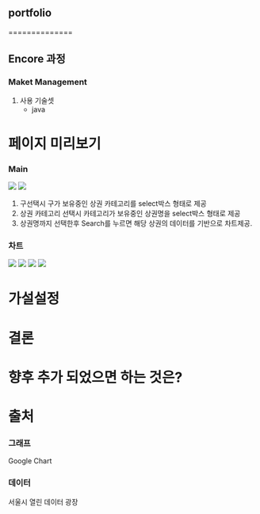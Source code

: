 ## portfolio
==============
## Encore 과정
### Maket Management
   1) 사용 기술셋
      - java
      
# 페이지 미리보기

### Main 
<img src="readmeimg/Main.png"></img>
<img src="readmeimg/main2.png"></img>
1. 구선택시 구가 보유중인 상권 카테고리를 select박스 형태로 제공 <br>
2. 상권 카테고리 선택시 카테고리가 보유중인 상권명을 select박스 형태로 제공 <br>
3. 상권명까지 선택한후 Search를 누르면 해당 상권의 데이터를 기반으로 차트제공.

### 차트

<img src="readmeimg/analysis1.png"></img>
<img src="readmeimg/analysis2.png"></img>
<img src="readmeimg/analysis3.png"></img>
<img src="readmeimg/analysis4.png"></img>

# 가설설정



# 결론


# 향후 추가 되었으면 하는 것은?

# 출처
### 그래프

Google Chart

### 데이터

서울시 열린 데이터 광장
